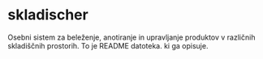 # skladischer
Osebni sistem za beleženje, anotiranje in upravljanje produktov v različnih skladiščnih prostorih.
To je README datoteka. ki ga opisuje.